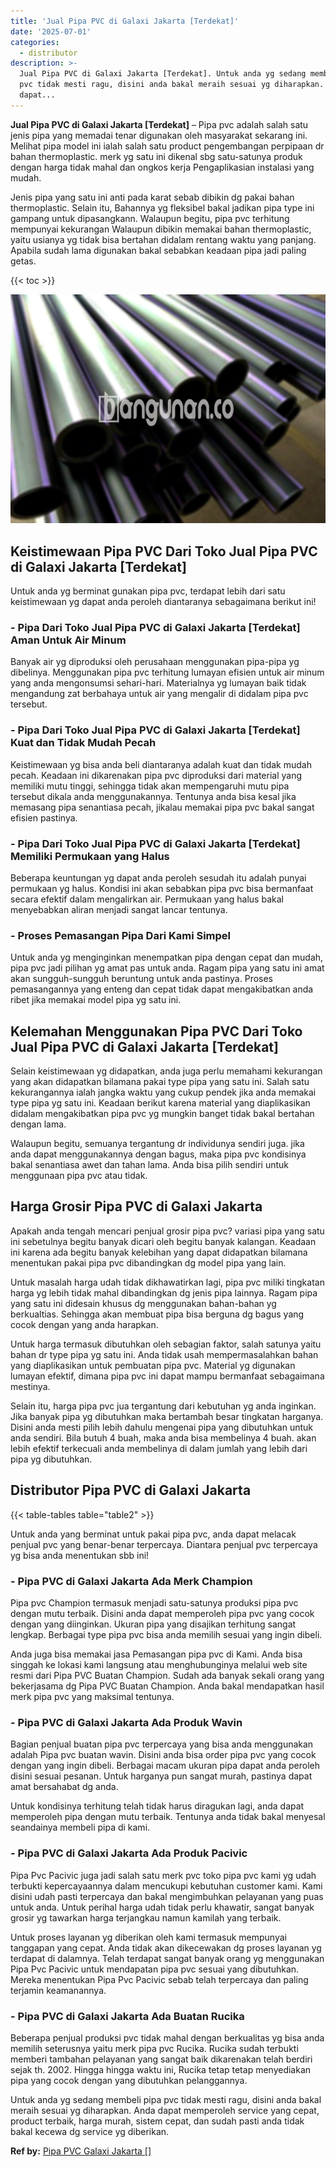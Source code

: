 ```yaml
---
title: 'Jual Pipa PVC di Galaxi Jakarta [Terdekat]'
date: '2025-07-01'
categories:
  - distributor
description: >-
  Jual Pipa PVC di Galaxi Jakarta [Terdekat]. Untuk anda yg sedang membeli pipa
  pvc tidak mesti ragu, disini anda bakal meraih sesuai yg diharapkan. Anda
  dapat...
---
```


**Jual Pipa PVC di Galaxi Jakarta \[Terdekat\]** – Pipa pvc adalah salah satu jenis pipa yang memadai tenar digunakan oleh masyarakat sekarang ini. Melihat pipa model ini ialah salah satu product pengembangan perpipaan dr bahan thermoplastic. merk yg satu ini dikenal sbg satu-satunya produk dengan harga tidak mahal dan ongkos kerja Pengaplikasian instalasi yang mudah.

Jenis pipa yang satu ini anti pada karat sebab dibikin dg pakai bahan thermoplastic. Selain itu, Bahannya yg fleksibel bakal jadikan pipa type ini gampang untuk dipasangkann. Walaupun begitu, pipa pvc terhitung mempunyai kekurangan Walaupun dibikin memakai bahan thermoplastic, yaitu usianya yg tidak bisa bertahan didalam rentang waktu yang panjang. Apabila sudah lama digunakan bakal sebabkan keadaan pipa jadi paling getas.

{{< toc >}}

![Jual Pipa PVC di Galaxi Jakarta [Terdekat]](/images/jaul-pipa-pvc-07.png)

## Keistimewaan Pipa PVC Dari Toko Jual Pipa PVC di Galaxi Jakarta \[Terdekat\]

Untuk anda yg berminat gunakan pipa pvc, terdapat lebih dari satu keistimewaan yg dapat anda peroleh diantaranya sebagaimana berikut ini!

### \- Pipa Dari Toko Jual Pipa PVC di Galaxi Jakarta \[Terdekat\] Aman Untuk Air Minum

Banyak air yg diproduksi oleh perusahaan menggunakan pipa-pipa yg dibelinya. Menggunakan pipa pvc terhitung lumayan efisien untuk air minum yang anda mengonsumsi sehari-hari. Materialnya yg lumayan baik tidak mengandung zat berbahaya untuk air yang mengalir di didalam pipa pvc tersebut.

### \- Pipa Dari Toko Jual Pipa PVC di Galaxi Jakarta \[Terdekat\] Kuat dan Tidak Mudah Pecah

Keistimewaan yg bisa anda beli diantaranya adalah kuat dan tidak mudah pecah. Keadaan ini dikarenakan pipa pvc diproduksi dari material yang memiliki mutu tinggi, sehingga tidak akan mempengaruhi mutu pipa tersebut dikala anda menggunakannya. Tentunya anda bisa kesal jika memasang pipa senantiasa pecah, jikalau memakai pipa pvc bakal sangat efisien pastinya.

### \- Pipa Dari Toko Jual Pipa PVC di Galaxi Jakarta \[Terdekat\] Memiliki Permukaan yang Halus

Beberapa keuntungan yg dapat anda peroleh sesudah itu adalah punyai permukaan yg halus. Kondisi ini akan sebabkan pipa pvc bisa bermanfaat secara efektif dalam mengalirkan air. Permukaan yang halus bakal menyebabkan aliran menjadi sangat lancar tentunya.

### \- Proses Pemasangan Pipa Dari Kami Simpel

Untuk anda yg menginginkan menempatkan pipa dengan cepat dan mudah, pipa pvc jadi pilihan yg amat pas untuk anda. Ragam pipa yang satu ini amat akan sungguh-sungguh beruntung untuk anda pastinya. Proses pemasangannya yang enteng dan cepat tidak dapat mengakibatkan anda ribet jika memakai model pipa yg satu ini.

## Kelemahan Menggunakan Pipa PVC Dari Toko Jual Pipa PVC di Galaxi Jakarta \[Terdekat\]

Selain keistimewaan yg didapatkan, anda juga perlu memahami kekurangan yang akan didapatkan bilamana pakai type pipa yang satu ini. Salah satu kekurangannya ialah jangka waktu yang cukup pendek jika anda memakai type pipa yg satu ini. Keadaan berikut karena material yang diaplikasikan didalam mengakibatkan pipa pvc yg mungkin banget tidak bakal bertahan dengan lama.

Walaupun begitu, semuanya tergantung dr individunya sendiri juga. jika anda dapat menggunakannya dengan bagus, maka pipa pvc kondisinya bakal senantiasa awet dan tahan lama. Anda bisa pilih sendiri untuk menggunaan pipa pvc atau tidak.

## Harga Grosir Pipa PVC di Galaxi Jakarta

Apakah anda tengah mencari penjual grosir pipa pvc? variasi pipa yang satu ini sebetulnya begitu banyak dicari oleh begitu banyak kalangan. Keadaan ini karena ada begitu banyak kelebihan yang dapat didapatkan bilamana menentukan pakai pipa pvc dibandingkan dg model pipa yang lain.

Untuk masalah harga udah tidak dikhawatirkan lagi, pipa pvc miliki tingkatan harga yg lebih tidak mahal dibandingkan dg jenis pipa lainnya. Ragam pipa yang satu ini didesain khusus dg menggunakan bahan-bahan yg berkualtias. Sehingga akan membuat pipa bisa berguna dg bagus yang cocok dengan yang anda harapkan.

Untuk harga termasuk dibutuhkan oleh sebagian faktor, salah satunya yaitu bahan dr type pipa yg satu ini. Anda tidak usah mempermasalahkan bahan yang diaplikasikan untuk pembuatan pipa pvc. Material yg digunakan lumayan efektif, dimana pipa pvc ini dapat mampu bermanfaat sebagaimana mestinya.

Selain itu, harga pipa pvc jua tergantung dari kebutuhan yg anda inginkan. Jika banyak pipa yg dibutuhkan maka bertambah besar tingkatan harganya. Disini anda mesti pilih lebih dahulu mengenai pipa yang dibutuhkan untuk anda sendiri. Bila butuh 4 buah, maka anda bisa membelinya 4 buah. akan lebih efektif terkecuali anda membelinya di dalam jumlah yang lebih dari pipa yg dibutuhkan.

## Distributor Pipa PVC di Galaxi Jakarta

{{< table-tables table="table2" >}}

Untuk anda yang berminat untuk pakai pipa pvc, anda dapat melacak penjual pvc yang benar-benar terpercaya. Diantara penjual pvc terpercaya yg bisa anda menentukan sbb ini!

### \- Pipa PVC di Galaxi Jakarta Ada Merk Champion

Pipa pvc Champion termasuk menjadi satu-satunya produksi pipa pvc dengan mutu terbaik. Disini anda dapat memperoleh pipa pvc yang cocok dengan yang diinginkan. Ukuran pipa yang disajikan terhitung sangat lengkap. Berbagai type pipa pvc bisa anda memilih sesuai yang ingin dibeli.

Anda juga bisa memakai jasa Pemasangan pipa pvc di Kami. Anda bisa singgah ke lokasi kami langsung atau menghubunginya melalui web site resmi dari Pipa PVC Buatan Champion. Sudah ada banyak sekali orang yang bekerjasama dg Pipa PVC Buatan Champion. Anda bakal mendapatkan hasil merk pipa pvc yang maksimal tentunya.

### \- Pipa PVC di Galaxi Jakarta Ada Produk Wavin

Bagian penjual buatan pipa pvc terpercaya yang bisa anda menggunakan adalah Pipa pvc buatan wavin. Disini anda bisa order pipa pvc yang cocok dengan yang ingin dibeli. Berbagai macam ukuran pipa dapat anda peroleh disini sesuai pesanan. Untuk harganya pun sangat murah, pastinya dapat amat bersahabat dg anda.

Untuk kondisinya terhitung telah tidak harus diragukan lagi, anda dapat memperoleh pipa dengan mutu terbaik. Tentunya anda tidak bakal menyesal seandainya membeli pipa di kami.

### \- Pipa PVC di Galaxi Jakarta Ada Produk Pacivic

Pipa Pvc Pacivic juga jadi salah satu merk pvc toko pipa pvc kami yg udah terbukti kepercayaannya dalam mencukupi kebutuhan customer kami. Kami disini udah pasti terpercaya dan bakal mengimbuhkan pelayanan yang puas untuk anda. Untuk perihal harga udah tidak perlu khawatir, sangat banyak grosir yg tawarkan harga terjangkau namun kamilah yang terbaik.

Untuk proses layanan yg diberikan oleh kami termasuk mempunyai tanggapan yang cepat. Anda tidak akan dikecewakan dg proses layanan yg terdapat di dalamnya. Telah terdapat sangat banyak orang yg menggunakan Pipa Pvc Pacivic untuk mendapatan pipa pvc sesuai yang dibutuhkan. Mereka menentukan Pipa Pvc Pacivic sebab telah terpercaya dan paling terjamin keamanannya.

### \- Pipa PVC di Galaxi Jakarta Ada Buatan Rucika

Beberapa penjual produksi pvc tidak mahal dengan berkualitas yg bisa anda memilih seterusnya yaitu merk pipa pvc Rucika. Rucika sudah terbukti memberi tambahan pelayanan yang sangat baik dikarenakan telah berdiri sejak th. 2002. Hingga hingga waktu ini, Rucika tetap tetap menyediakan pipa yang cocok dengan yang dibutuhkan pelanggannya.

Untuk anda yg sedang membeli pipa pvc tidak mesti ragu, disini anda bakal meraih sesuai yg diharapkan. Anda dapat memperoleh service yang cepat, product terbaik, harga murah, sistem cepat, dan sudah pasti anda tidak bakal kecewa dg service yg diberikan.

**Ref by:** [Pipa PVC Galaxi Jakarta []](https://id.wikipedia.org/wiki/Pipa)
